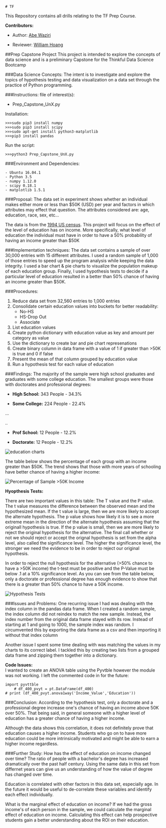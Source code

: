 	# TF

This Repository contains all drills relating to the TF Prep Course.

**Contributors:**

* Author: [Abe Waziri]

* Reviewer:  [William Hoang]

##Prep Capstone Project
This project is intended to explore the concepts of data science and is a preliminary Capstone for the Thinkful Data Science Bootcamp

###Data Science Concepts:
The intent is to investigate and explore the topics of hypothesis testing and data visualization on a data set through the practice of Python programming.  

###Instructions:
file of interest(s):

 - Prep_Capstone_UnX.py

Installation:

	>>>sudo pip3 install numpy
	>>>sudo pip3 install scipy
	>>>sudo apt-get install python3-matplotlib
	>>>pip3 install pandas

Run the script:
	
	>>>python3 Prep_Capstone_UnX.py

###Environment and Dependencies:

	- Ubuntu 16.04.1
	- Python 3.5
	- numpy 1.12.0
	- scipy 0.18.1
	- matplotlib 1.5.1

###Proposal:
The data set in experiment shows whether an individual makes either more or less than $50K (USD) per year and factors in which attributes may effect that question.  The attributes considered are: age, education, race, sex, etc… 

The data is from the [1994 US census].  This project will focus on the effect of the level of education has on income. More specifically, what level of education the individual must have in order to have a 50% probability of having an income greater than $50K

###Implementation techniques:
The data set contains a sample of over 30,000 entries with 15 different attributes. I used a random sample of 1,000 of those entries to speed up the program analysis while keeping the data integrity. I used a bar chart & pie charts to visualize the population makeup of each education group. Finally, I used hypothesis tests to decide if a particular level of education resulted in a better than 50% chance of having an income greater than $50K.

###Procedures:
1. Reduce data set from 32,560 entries to 1,000 entries
2. Consolidate certain education values into buckets for better readability:
	- No-HS
	- HS-Drop Out 
	- Associate
3. List education values
4. Create python dictionary with education value as key and amount per category as value
5. Use the dictionary to create bar and pie chart represenations
6. Create binary column in data frame with a value of 1 if greater than >50K is true and 0 if false
7. Present the mean of that column grouped by education value 
8. Run a hypothesis test for each value of education

###Findings:
The majority of the sample were high school graduates and graduates with some college education. The smallest groups were those with doctorates and professional degrees:

 - **High School:** 343 People - 34.3%

 - **Some College:** 224 People - 22.4%
 
 ...
 
 ..
 

 - **Prof School:** 12 People - 12.2%

 - **Doctorate:** 12 People - 12.2%


![education charts](https://cloud.githubusercontent.com/assets/25283369/23106278/a8484f6e-f69f-11e6-9cc4-9985468b0b82.png "Sample Size Per Education Category")



The table below shows the percentage of each group with an income greater than $50K. The trend shows that those with more years of schooling have better chance of having a higher income:



![Percentage of Sample >50K Income](https://cloud.githubusercontent.com/assets/25283369/23105880/884b7ff6-f69a-11e6-8bcc-b6b8369ffbee.PNG "Percentage of Sample >50K Income")




**Hyopthesis Tests:**

There are two important values in this table: The T value and the P value. The t value measures the difference between the observed mean and the hypothesized mean. If the t value is large, then we are more likely to accept the alternate hypothesis. The p value shows how likely it is to see a more extreme mean in the direction of the alternate hypothesis assuming that the originall hypothesis is true. If the p value is small, then we are more likely to reject the original hypothesis for the alternative. The final call whether or not we should reject or accept the orignal hypothesis is set from the alpha level, also called the significance level. The higher the significance level, the stronger we need the evidence to be in order to reject our original hypothesis.


In order to reject the null hypothesis for the alternative (>50% chance to have a >50K income) the t-test must be positive and the P-Value must be below .1 at a 10% significance level. As you can see from the table below, only a doctorate or professional degree has enough evidence to show that there is a greater than 50% chance to have a 50K income. 

![Hypothesis Tests](https://cloud.githubusercontent.com/assets/25283369/23105877/859670fe-f69a-11e6-9984-55edbb4bd533.PNG "Hypothesis Tests")


###Issues and Problems: 
One recurring issue I had was dealing with the index column in the pandas data frame. When I created a random sample, the index column did not reindex to match the new sample. Instead, the index number from the original data frame stayed with its row. Instead of starting at 1 and going to 1000, the sample index was random. I circumvented this by exporting the data frame as a csv and then importing it without that index column

Another issue I spent some time dealing with was matching the values in my charts to its correct label. I tackled this by creating two lists from a grouped data frame and zipping them together into a dictionary. 


**Code Issues:**  
I wanted to create an ANOVA table using the Pyvtble however the module was not working. I left the commented code in for the future:

    import pyvttble
        # df_400_pvyt = pt.DataFrame(df_400)
    # print (df_400_pvyt.anova1way('Income_Value','Education'))
    
###Conclusion:
According to the hypothesis test, only a doctorate and a professional degree increase one's chance of having an income above 50K over 50%. That being said, in general someone with a higher level of education has a greater chance of having a higher income. 

Although the data shows this correlation, it does not definitely prove that education causes a higher income. Students who go on to have more education could be more intrinsically motivated and might be able to earn a higher income regardless. 

###Further Study:
How has the effect of education on income changed over time? The ratio of people with a bachelor's degree has increased dramatically over the past half century. Using the same data in this set from differnet years can give us an understanding of how the value of  degree has changed over time. 

Education is correlated with other factors in this data set, especially age. In the future it would be useful to de-correlate these variables and identify each effect individually.

What is the marginal effect of education on income? If we had the gross income's of each person in the sample, we could calculate the marginal effect of education on income. Calculating this effect can help prospective students gain a better understanding about the ROI on their education. 


[//]: # (These are reference links used in the body of this note and get stripped out when the markdown processor does its job. There is no need to format nicely because it shouldn't be seen.) 


   [William Hoang]: <https://github.com/WilliamHoang>
   [Abe Waziri]: <https://github.com/abew16>
   [1994 US census]:  <https://www.kaggle.com/uciml/adult-census-income/downloads/adult.csv.zip>

